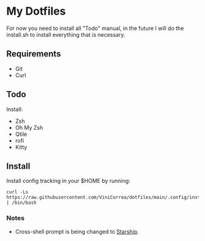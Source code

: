 # My Dotfiles
For now you need to install all "Todo" manual, in the future I will do the install.sh to install everything that is necessary. 

## Requirements

- Git
- Curl

## Todo
Install:
- Zsh
- Oh My Zsh
- Qtile
- rofi
- Kitty

## Install

Install config tracking in your $HOME by running:

    curl -Ls https://raw.githubusercontent.com/ViniCorrea/dotfiles/main/.config/install.sh | /bin/bash

### Notes

- Cross-shell prompt is being changed to [Starship](https://starship.rs/).
